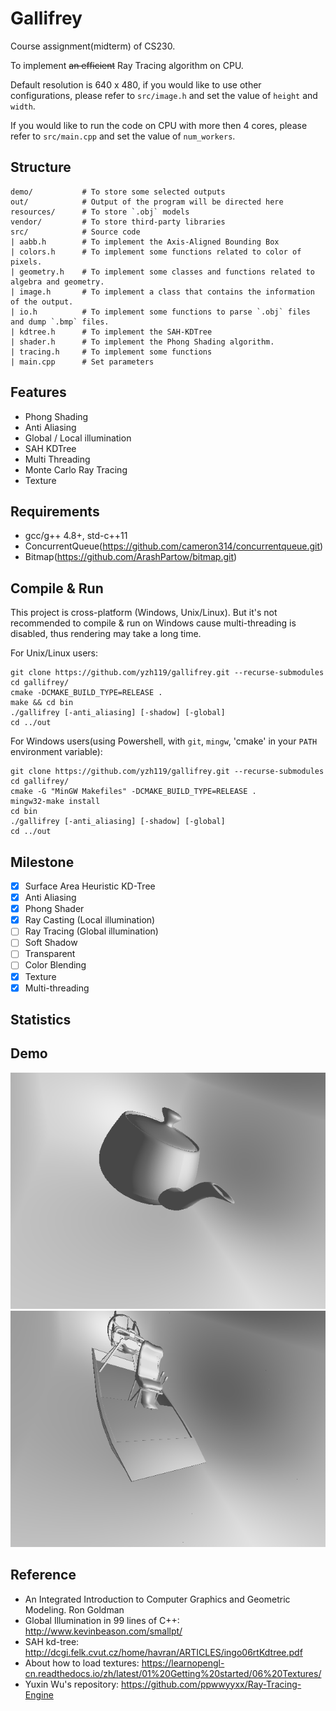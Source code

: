 # Gallifrey
Course assignment(midterm) of CS230.

To implement <del>an efficient</del> Ray Tracing algorithm on CPU.

Default resolution is 640 x 480, if you would like to use other configurations, please refer to `src/image.h` and set the value of `height` and `width`.

If you would like to run the code on CPU with more then 4 cores, please refer to `src/main.cpp` and set the value of `num_workers`.

## Structure

    demo/           # To store some selected outputs
    out/            # Output of the program will be directed here
    resources/      # To store `.obj` models
    vendor/         # To store third-party libraries
    src/            # Source code
    | aabb.h        # To implement the Axis-Aligned Bounding Box
    | colors.h      # To implement some functions related to color of pixels.
    | geometry.h    # To implement some classes and functions related to algebra and geometry.
    | image.h       # To implement a class that contains the information of the output.
    | io.h          # To implement some functions to parse `.obj` files and dump `.bmp` files.
    | kdtree.h      # To implement the SAH-KDTree
    | shader.h      # To implement the Phong Shading algorithm.
    | tracing.h     # To implement some functions
    | main.cpp      # Set parameters

## Features

- Phong Shading
- Anti Aliasing
- Global / Local illumination
- SAH KDTree
- Multi Threading
- Monte Carlo Ray Tracing
- Texture

## Requirements

- gcc/g++ 4.8+, std-c++11
- ConcurrentQueue(https://github.com/cameron314/concurrentqueue.git)
- Bitmap(https://github.com/ArashPartow/bitmap.git)

## Compile & Run
This project is cross-platform (Windows, Unix/Linux). But it's not recommended to compile & run on Windows cause multi-threading is disabled, thus rendering may take a long time.

For Unix/Linux users:

    git clone https://github.com/yzh119/gallifrey.git --recurse-submodules
    cd gallifrey/
    cmake -DCMAKE_BUILD_TYPE=RELEASE .
    make && cd bin
    ./gallifrey [-anti_aliasing] [-shadow] [-global]
    cd ../out

For Windows users(using Powershell, with `git`, `mingw`, 'cmake' in your `PATH` environment variable):

    git clone https://github.com/yzh119/gallifrey.git --recurse-submodules
    cd gallifrey/
    cmake -G "MinGW Makefiles" -DCMAKE_BUILD_TYPE=RELEASE .
    mingw32-make install
    cd bin
    ./gallifrey [-anti_aliasing] [-shadow] [-global]
    cd ../out

## Milestone
- [x] Surface Area Heuristic KD-Tree
- [x] Anti Aliasing
- [x] Phong Shader
- [x] Ray Casting (Local illumination)
- [ ] Ray Tracing (Global illumination)
- [ ] Soft Shadow
- [ ] Transparent
- [ ] Color Blending
- [x] Texture
- [x] Multi-threading

## Statistics

## Demo
![teapot](demo/teapot.bmp)
![airboat](demo/airboat.bmp)

## Reference
- An Integrated Introduction to Computer Graphics and Geometric Modeling. Ron Goldman
- Global Illumination in 99 lines of C++: http://www.kevinbeason.com/smallpt/
- SAH kd-tree: http://dcgi.felk.cvut.cz/home/havran/ARTICLES/ingo06rtKdtree.pdf
- About how to load textures: https://learnopengl-cn.readthedocs.io/zh/latest/01%20Getting%20started/06%20Textures/
- Yuxin Wu's repository: https://github.com/ppwwyyxx/Ray-Tracing-Engine
